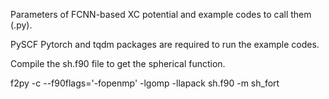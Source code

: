 Parameters of FCNN-based XC potential and example codes to call them (.py).

PySCF Pytorch and tqdm packages are required to run the example codes.

Compile the sh.f90 file to get the spherical function.

  f2py -c --f90flags='-fopenmp' -lgomp -llapack sh.f90 -m sh_fort
